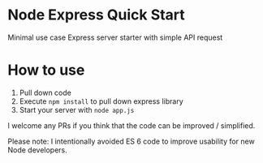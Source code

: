 # Node Express Quick Start
Minimal use case Express server starter with simple API request

# How to use
1. Pull down code
2. Execute `npm install` to pull down express library
3. Start your server with `node app.js`

I welcome any PRs if you think that the code can be improved / simplified.  

Please note: I intentionally avoided ES 6 code to improve usability for new Node developers.
